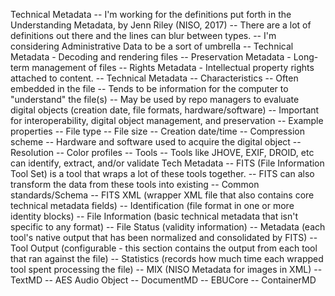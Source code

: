 Technical Metadata
  -- I'm working for the definitions put forth in the Understanding Metadata, by Jenn Riley (NISO, 2017)
  -- There are a lot of definitions out there and the lines can blur between types.
  -- I'm considering Administrative Data to be a sort of umbrella
    -- Technical Metadata  - Decoding and rendering files
    -- Preservation Metadata - Long-term management of files
    -- Rights Metadata - Intellectual property rights attached to content.
  -- Technical Metadata
    -- Characteristics
      -- Often embedded in the file
      -- Tends to be information for the computer to "understand" the file(s)
      -- May be used by repo managers to evaluate digital objects (creation date, file formats, hardware/software)
      -- Important for interoperability, digital object management, and preservation
    -- Example properties
      -- File type
      -- File size
      -- Creation date/time
      -- Compression scheme
      -- Hardware and software used to acquire the digital object
      -- Resolution
      -- Color profiles
    -- Tools
      -- Tools like JHOVE, EXIF, DROID, etc can identify, extract, and/or validate Tech Metadata
      -- FITS (File Information Tool Set) is a tool that wraps a lot of these tools together.
      -- FITS can also transform the data from these tools into existing
    -- Common standards/Schema
      -- FITS XML (wrapper XML file that also contains core technical metadata fields)
        -- Identification (file format in one or more identity blocks)
        -- File Information (basic technical metadata that isn't specific to any format)
        -- File Status (validity information)
        -- Metadata (each tool's native output that has been normalized and consolidated by FITS)
        -- Tool Output (configurable - this section contains the output from each tool that ran against the file)
        -- Statistics (records how much time each wrapped tool spent processing the file)
      -- MIX (NISO Metadata for images in XML)
      -- TextMD
      -- AES Audio Object
      -- DocumentMD
      -- EBUCore
      -- ContainerMD
